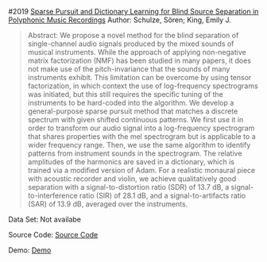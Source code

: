 #2019 [Sparse Pursuit and Dictionary Learning for Blind Source Separation in Polyphonic Music Recordings](http://arxiv.org/abs/1806.00273)
Author: Schulze, Sören; King, Emily J.
>Abstract: We propose a novel method for the blind separation of single-channel audio signals produced by the mixed sounds of musical instruments. While the approach of applying non-negative matrix factorization (NMF) has been studied in many papers, it does not make use of the pitch-invariance that the sounds of many instruments exhibit. This limitation can be overcome by using tensor factorization, in which context the use of log-frequency spectrograms was initiated, but this still requires the specific tuning of the instruments to be hard-coded into the algorithm. We develop a general-purpose sparse pursuit method that matches a discrete spectrum with given shifted continuous patterns. We first use it in order to transform our audio signal into a log-frequency spectrogram that shares properties with the mel spectrogram but is applicable to a wider frequency range. Then, we use the same algorithm to identify patterns from instrument sounds in the spectrogram. The relative amplitudes of the harmonics are saved in a dictionary, which is trained via a modified version of Adam. For a realistic monaural piece with acoustic recorder and violin, we achieve qualitatively good separation with a signal-to-distortion ratio (SDR) of 13.7 dB, a signal-to-interference ratio (SIR) of 28.1 dB, and a signal-to-artifacts ratio (SAR) of 13.9 dB, averaged over the instruments.

Data Set: Not availabe

Source Code: [Source Code](https://github.com/rgcda/Musisep)

Demo: [Demo](https://www.math.colostate.edu/~king/software.html#Musisep)

